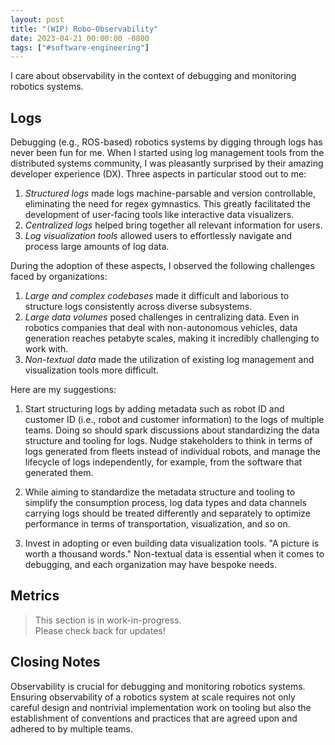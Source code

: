 ```yaml
---
layout: post
title: "(WIP) Robo-Observability"
date: 2023-04-21 00:00:00 -0800
tags: ["#software-engineering"]
---
```


I care about observability in the context of debugging and monitoring robotics systems.

## Logs

Debugging (e.g., ROS-based) robotics systems by digging through logs has never been fun for me.
When I started using log management tools from the distributed systems community, I was pleasantly surprised by their amazing developer experience (DX).
Three aspects in particular stood out to me:

1. _Structured logs_ made logs machine-parsable and version controllable, eliminating the need for regex gymnastics.
    This greatly facilitated the development of user-facing tools like interactive data visualizers.
2. _Centralized logs_ helped bring together all relevant information for users.
3. _Log visualization tools_ allowed users to effortlessly navigate and process large amounts of log data.

During the adoption of these aspects, I observed the following challenges faced by organizations:

1. _Large and complex codebases_ made it difficult and laborious to structure logs consistently across diverse subsystems.
2. _Large data volumes_ posed challenges in centralizing data. Even in robotics companies that deal with non-autonomous vehicles, data generation reaches petabyte scales, making it incredibly challenging to work with.
3. _Non-textual data_ made the utilization of existing log management and visualization tools more difficult.

Here are my suggestions:

1. Start structuring logs by adding metadata such as robot ID and customer ID (i.e., robot and customer information) to the logs of multiple teams.
   Doing so should spark discussions about standardizing the data structure and tooling for logs.
   Nudge stakeholders to think in terms of logs generated from fleets instead of individual robots, and manage the lifecycle of logs independently, for example, from the software that generated them.

2. While aiming to standardize the metadata structure and tooling to simplify the consumption process, log data types and data channels carrying logs should be treated differently and separately to optimize performance in terms of transportation, visualization, and so on.

3. Invest in adopting or even building data visualization tools.
   "A picture is worth a thousand words."
   Non-textual data is essential when it comes to debugging, and each organization may have bespoke needs.

## Metrics

> This section is in work-in-progress.\
> Please check back for updates!

## Closing Notes

Observability is crucial for debugging and monitoring robotics systems.
Ensuring observability of a robotics system at scale requires not only careful design and nontrivial implementation work on tooling but also the establishment of conventions and practices that are agreed upon and adhered to by multiple teams.
